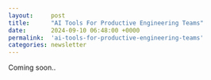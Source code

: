 ```yaml
---
layout:     post
title:      "AI Tools For Productive Engineering Teams"
date:       2024-09-10 06:48:00 +0000
permalink:  'ai-tools-for-productive-engineering-teams'
categories: newsletter
---
```


Coming soon..

